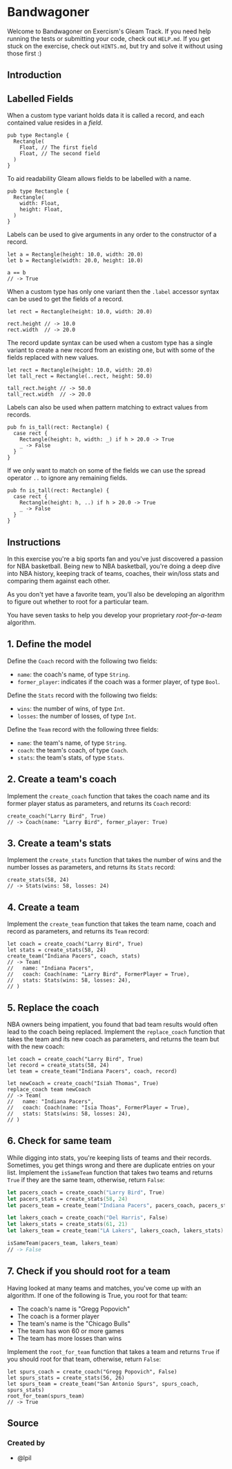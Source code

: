 # Bandwagoner

Welcome to Bandwagoner on Exercism's Gleam Track.
If you need help running the tests or submitting your code, check out `HELP.md`.
If you get stuck on the exercise, check out `HINTS.md`, but try and solve it without using those first :)

## Introduction

## Labelled Fields

When a custom type variant holds data it is called a record, and each contained value resides in a _field_.

```gleam
pub type Rectangle {
  Rectangle(
    Float, // The first field
    Float, // The second field
  )
}
```

To aid readability Gleam allows fields to be labelled with a name.

```gleam
pub type Rectangle {
  Rectangle(
    width: Float,
    height: Float,
  )
}
```

Labels can be used to give arguments in any order to the constructor of a record.

```gleam
let a = Rectangle(height: 10.0, width: 20.0)
let b = Rectangle(width: 20.0, height: 10.0)

a == b
// -> True
```

When a custom type has only one variant then the `.label` accessor syntax can be used to get the fields of a record.

```gleam
let rect = Rectangle(height: 10.0, width: 20.0)

rect.height // -> 10.0
rect.width  // -> 20.0
```

The record update syntax can be used when a custom type has a single variant to create a new record from an existing one, but with some of the fields replaced with new values.

```gleam
let rect = Rectangle(height: 10.0, width: 20.0)
let tall_rect = Rectangle(..rect, height: 50.0)

tall_rect.height // -> 50.0
tall_rect.width  // -> 20.0
```

Labels can also be used when pattern matching to extract values from records.

```gleam
pub fn is_tall(rect: Rectangle) {
  case rect {
    Rectangle(height: h, width: _) if h > 20.0 -> True
    _ -> False
  }
}
```

If we only want to match on some of the fields we can use the spread operator `..` to ignore any remaining fields.

```gleam
pub fn is_tall(rect: Rectangle) {
  case rect {
    Rectangle(height: h, ..) if h > 20.0 -> True
    _ -> False
  }
}
```

## Instructions

In this exercise you're a big sports fan and you've just discovered a passion for NBA basketball. Being new to NBA basketball, you're doing a deep dive into NBA history, keeping track of teams, coaches, their win/loss stats and comparing them against each other.

As you don't yet have a favorite team, you'll also be developing an algorithm to figure out whether to root for a particular team.

You have seven tasks to help you develop your proprietary _root-for-a-team_ algorithm.

## 1. Define the model

Define the `Coach` record with the following two fields:

- `name`: the coach's name, of type `String`.
- `former_player`: indicates if the coach was a former player, of type `Bool`.

Define the `Stats` record with the following two fields:

- `wins`: the number of wins, of type `Int`.
- `losses`: the number of losses, of type `Int`.

Define the `Team` record with the following three fields:

- `name`: the team's name, of type `String`.
- `coach`: the team's coach, of type `Coach`.
- `stats`: the team's stats, of type `Stats`.

## 2. Create a team's coach

Implement the `create_coach` function that takes the coach name and its former player status as parameters, and returns its `Coach` record:

```gleam
create_coach("Larry Bird", True)
// -> Coach(name: "Larry Bird", former_player: True)
```

## 3. Create a team's stats

Implement the `create_stats` function that takes the number of wins and the number losses as parameters, and returns its `Stats` record:

```gleam
create_stats(58, 24)
// -> Stats(wins: 58, losses: 24)
```

## 4. Create a team

Implement the `create_team` function that takes the team name, coach and record as parameters, and returns its `Team` record:

```gleam
let coach = create_coach("Larry Bird", True)
let stats = create_stats(58, 24)
create_team("Indiana Pacers", coach, stats)
// -> Team(
//   name: "Indiana Pacers",
//   coach: Coach(name: "Larry Bird", FormerPlayer = True),
//   stats: Stats(wins: 58, losses: 24),
// ) 
```

## 5. Replace the coach

NBA owners being impatient, you found that bad team results would often lead to the coach being replaced. Implement the `replace_coach` function that takes the team and its new coach as parameters, and returns the team but with the new coach:

```gleam
let coach = create_coach("Larry Bird", True)
let record = create_stats(58, 24)
let team = create_team("Indiana Pacers", coach, record)

let newCoach = create_coach("Isiah Thomas", True)
replace_coach team newCoach
// -> Team(
//   name: "Indiana Pacers",
//   coach: Coach(name: "Isia Thoas", FormerPlayer = True),
//   stats: Stats(wins: 58, losses: 24),
// ) 
```

## 6. Check for same team

While digging into stats, you're keeping lists of teams and their records. Sometimes, you get things wrong and there are duplicate entries on your list. Implement the `isSameTeam` function that takes two teams and returns `True` if they are the same team, otherwise, return `False`:

```fsharp
let pacers_coach = create_coach("Larry Bird", True)
let pacers_stats = create_stats(58, 24)
let pacers_team = create_team("Indiana Pacers", pacers_coach, pacers_stats)

let lakers_coach = create_coach("Del Harris", False)
let lakers_stats = create_stats(61, 21)
let lakers_team = create_team("LA Lakers", lakers_coach, lakers_stats)

isSameTeam(pacers_team, lakers_team)
// -> False
```

## 7. Check if you should root for a team

Having looked at many teams and matches, you've come up with an algorithm. If one of the following is True, you root for that team:

- The coach's name is "Gregg Popovich"
- The coach is a former player
- The team's name is the "Chicago Bulls"
- The team has won 60 or more games
- The team has more losses than wins

Implement the `root_for_team` function that takes a team and returns `True` if you should root for that team, otherwise, return `False`:

```gleam
let spurs_coach = create_coach("Gregg Popovich", False)
let spurs_stats = create_stats(56, 26)
let spurs_team = create_team("San Antonio Spurs", spurs_coach, spurs_stats)
root_for_team(spurs_team)
// -> True
```

## Source

### Created by

- @lpil